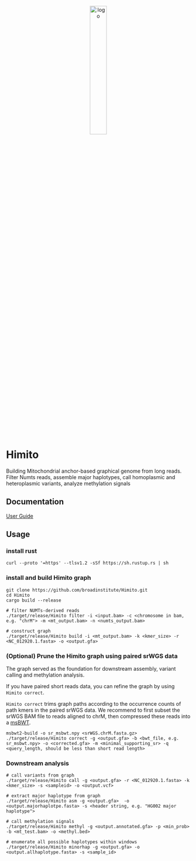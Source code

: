 
<p align="center">
<img src="https://github.com/user-attachments/assets/3129d44f-f69a-4491-a0cf-29fab5ee88a9" alt="logo" style="width: 30%; height: auto;">
</p>

# Himito 
Building Mitochondrial anchor-based graphical genome from long reads. Filter Numts reads, assemble major haplotypes, call homoplasmic and heteroplasmic variants, analyze methylation signals

## Documentation
[User Guide](https://github.com/broadinstitute/Himito/blob/main/docs/User_guide.md)

## Usage
### install rust
```
curl --proto '=https' --tlsv1.2 -sSf https://sh.rustup.rs | sh
```

### install and build Himito graph
```
git clone https://github.com/broadinstitute/Himito.git
cd Himito
cargo build --release

# filter NUMTs-derived reads
./target/release/Himito filter -i <input.bam> -c <chromosome in bam, e.g. "chrM"> -m <mt_output.bam> -n <numts_output.bam>

# construct graph
./target/release/Himito build -i <mt_output.bam> -k <kmer_size> -r <NC_012920.1.fasta> -o <output.gfa>

```
### (Optional) Prune the Himito graph using paired srWGS data
The graph served as the foundation for downstream assembly, variant calling and methylation analysis.

If you have paired short reads data, you can refine the graph by using ```Himito correct```.

```Himito correct``` trims graph paths according to the occurrence counts of path kmers in the paired srWGS data. We recommend to first subset the srWGS BAM file to reads aligned to chrM, then compressed these reads into a [msBWT](https://github.com/HudsonAlpha/rust-msbwt).
```
msbwt2-build -o sr_msbwt.npy <srWGS.chrM.fasta.gz>
./target/release/Himito correct -g <output.gfa> -b <bwt_file, e.g. sr_msbwt.npy> -o <corrected.gfa> -m <minimal_supporting_sr> -q <query_length, should be less than short read length>
```
### Downstream analysis
```
# call variants from graph
./target/release/Himito call -g <output.gfa> -r <NC_012920.1.fasta> -k <kmer_size> -s <sampleid> -o <output.vcf>

# extract major haplotype from graph
./target/release/Himito asm -g <output.gfa>  -o <output.majorhaplotpe.fasta> -s <header string, e.g. "HG002 major haplotype">

# call methylation signals
./target/release/Himito methyl -g <output.annotated.gfa> -p <min_prob> -b <mt_test.bam> -o <methyl.bed>

# enumerate all possible haplotypes within windows
./target/release/Himito minorhap -g <output.gfa> -o <output.allhaplotype.fasta> -s <sample_id>
```
